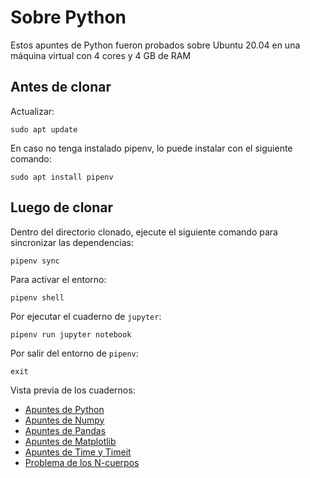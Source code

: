 # Sobre Python
Estos apuntes de Python fueron probados sobre Ubuntu 20.04 en una máquina virtual con 4 cores y 4 GB de RAM

## Antes de clonar

Actualizar:

```
sudo apt update
```

En caso no tenga instalado pipenv, lo puede instalar con el siguiente comando:

```
sudo apt install pipenv
```

## Luego de clonar

Dentro del directorio clonado, ejecute el siguiente comando para sincronizar las dependencias:

```
pipenv sync
```

Para activar el entorno:

```
pipenv shell
```

Por ejecutar el cuaderno de `jupyter`:

```
pipenv run jupyter notebook
```

Por salir del entorno de `pipenv`:

```
exit
```

Vista previa de los cuadernos:
  * [Apuntes de Python](https://nbviewer.jupyter.org/github/stefano-andre/sobre-python/blob/main/python-general.ipynb)
  * [Apuntes de Numpy](https://nbviewer.jupyter.org/github/stefano-andre/sobre-python/blob/main/numpy-general.ipynb)
  * [Apuntes de Pandas](https://nbviewer.jupyter.org/github/stefano-andre/sobre-python/blob/main/pandas-general.ipynb)
  * [Apuntes de Matplotlib](https://nbviewer.jupyter.org/github/stefano-andre/sobre-python/blob/main/matplotlib-general.ipynb)
  * [Apuntes de Time y Timeit](https://nbviewer.jupyter.org/github/stefano-andre/sobre-python/blob/main/python-timing.ipynb)
  * [Problema de los N-cuerpos](https://nbviewer.jupyter.org/github/stefano-andre/sobre-python/blob/main/euler-nbprob.ipynb)
